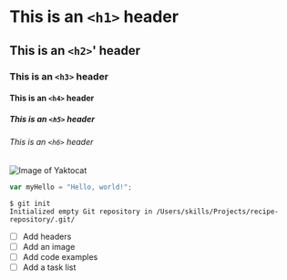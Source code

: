 # This is an `<h1>` header

## This is an `<h2>`' header

### This is an `<h3>` header

#### This is an `<h4>` header

##### This is an `<h5>` header

###### This is an `<h6>` header

![Image of Yaktocat](https://octodex.github.com/images/yaktocat.png)

``` javascript
var myHello = "Hello, world!";
```
```
$ git init
Initialized empty Git repository in /Users/skills/Projects/recipe-repository/.git/
```
- [ ] Add headers
- [ ] Add an image
- [ ] Add code examples
- [ ] Add a task list
